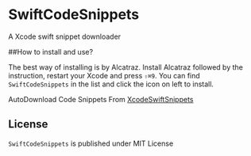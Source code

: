 # SwiftCodeSnippets
A Xcode swift snippet downloader 

##How to install and use?

The best way of installing is by Alcatraz. Install Alcatraz followed by the instruction, restart your Xcode and press `⇧⌘9`. You can find `SwiftCodeSnippets` in the list and click the icon on left to install.

AutoDownload Code Snippets From [XcodeSwiftSnippets](https://github.com/burczyk/XcodeSwiftSnippets)

## License

`SwiftCodeSnippets`  is published under MIT License
